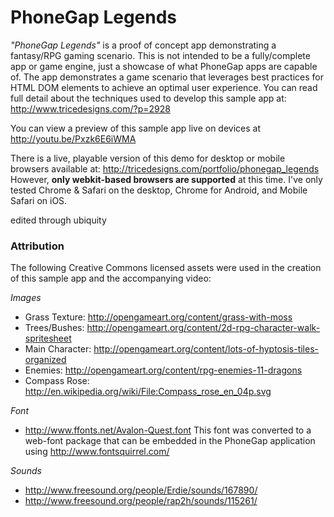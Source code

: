 # PhoneGap Legends

*"PhoneGap Legends"* is a proof of concept app demonstrating a fantasy/RPG gaming scenario. This is not intended to be a fully/complete app or game engine, just a showcase of what PhoneGap apps are capable of.   The app demonstrates a game scenario that leverages best practices for HTML DOM elements to achieve an optimal user experience.  You can read full detail about the techniques used to develop this sample app at: http://www.tricedesigns.com/?p=2928

You can view a preview of this sample app live on devices at http://youtu.be/Pxzk6E6iWMA

There is a live, playable version of this demo for desktop or mobile browsers available at: http://tricedesigns.com/portfolio/phonegap_legends
However, **only webkit-based browsers are supported** at this time. I've only tested Chrome & Safari on the desktop, Chrome for Android, and Mobile Safari on iOS.

edited through ubiquity 

### Attribution

The following Creative Commons licensed assets were used in the creation of this sample app and the accompanying video:

*Images*

* Grass Texture: http://opengameart.org/content/grass-with-moss
* Trees/Bushes: http://opengameart.org/content/2d-rpg-character-walk-spritesheet
* Main Character: http://opengameart.org/content/lots-of-hyptosis-tiles-organized
* Enemies: http://opengameart.org/content/rpg-enemies-11-dragons
* Compass Rose: http://en.wikipedia.org/wiki/File:Compass_rose_en_04p.svg

*Font*
* http://www.ffonts.net/Avalon-Quest.font   This font was converted to a web-font package that can be embedded in the PhoneGap application using http://www.fontsquirrel.com/

*Sounds*
* http://www.freesound.org/people/Erdie/sounds/167890/
* http://www.freesound.org/people/rap2h/sounds/115261/

